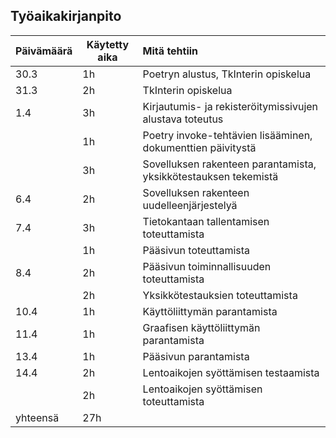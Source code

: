 ## Työaikakirjanpito

| Päivämäärä    | Käytetty aika | Mitä tehtiin  |
| ------------- | ------------- | :------------ |
| 30.3          | 1h            | Poetryn alustus, TkInterin opiskelua |
| 31.3          | 2h            | TkInterin opiskelua |
| 1.4           | 3h            | Kirjautumis- ja rekisteröitymissivujen alustava toteutus |
|               | 1h            | Poetry invoke-tehtävien lisääminen, dokumenttien päivitystä |
|               | 3h            | Sovelluksen rakenteen parantamista, yksikkötestauksen tekemistä |
| 6.4           | 2h            | Sovelluksen rakenteen uudelleenjärjestelyä |
| 7.4           | 3h            | Tietokantaan tallentamisen toteuttamista |
|               | 1h            | Pääsivun toteuttamista |
| 8.4           | 2h            | Pääsivun toiminnallisuuden toteuttamista |
|               | 2h            | Yksikkötestauksien toteuttamista |
| 10.4          | 1h            | Käyttöliittymän parantamista |
| 11.4          | 1h            | Graafisen käyttöliittymän parantamista |
| 13.4          | 1h            | Pääsivun parantamista |
| 14.4          | 2h            | Lentoaikojen syöttämisen testaamista |
|               | 2h            | Lentoaikojen syöttämisen toteuttamista |
| yhteensä      | 27h           |
